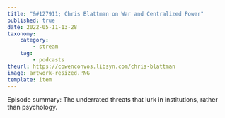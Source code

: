 ```yaml
---
title: "&#127911; Chris Blattman on War and Centralized Power"
published: true
date: 2022-05-11-13-28
taxonomy:
    category:
        - stream
    tag:
        - podcasts
theurl: https://cowenconvos.libsyn.com/chris-blattman
image: artwork-resized.PNG
template: item
---
```


Episode summary: The underrated threats that lurk in institutions, rather than psychology.
